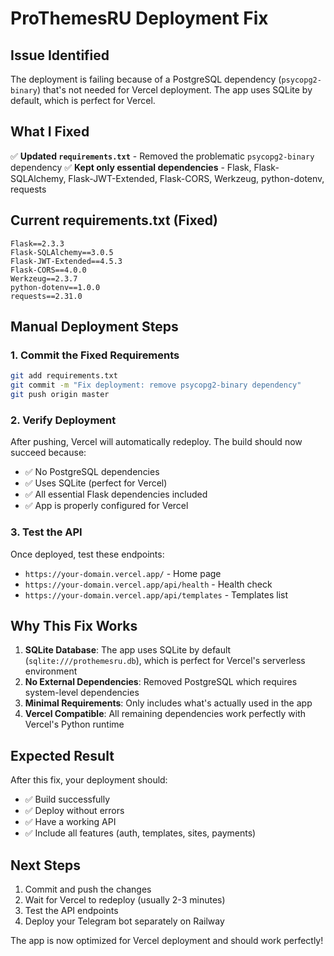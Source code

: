 # ProThemesRU Deployment Fix

## Issue Identified
The deployment is failing because of a PostgreSQL dependency (`psycopg2-binary`) that's not needed for Vercel deployment. The app uses SQLite by default, which is perfect for Vercel.

## What I Fixed
✅ **Updated `requirements.txt`** - Removed the problematic `psycopg2-binary` dependency
✅ **Kept only essential dependencies** - Flask, Flask-SQLAlchemy, Flask-JWT-Extended, Flask-CORS, Werkzeug, python-dotenv, requests

## Current requirements.txt (Fixed)
```
Flask==2.3.3
Flask-SQLAlchemy==3.0.5
Flask-JWT-Extended==4.5.3
Flask-CORS==4.0.0
Werkzeug==2.3.7
python-dotenv==1.0.0
requests==2.31.0
```

## Manual Deployment Steps

### 1. Commit the Fixed Requirements
```bash
git add requirements.txt
git commit -m "Fix deployment: remove psycopg2-binary dependency"
git push origin master
```

### 2. Verify Deployment
After pushing, Vercel will automatically redeploy. The build should now succeed because:
- ✅ No PostgreSQL dependencies
- ✅ Uses SQLite (perfect for Vercel)
- ✅ All essential Flask dependencies included
- ✅ App is properly configured for Vercel

### 3. Test the API
Once deployed, test these endpoints:
- `https://your-domain.vercel.app/` - Home page
- `https://your-domain.vercel.app/api/health` - Health check
- `https://your-domain.vercel.app/api/templates` - Templates list

## Why This Fix Works

1. **SQLite Database**: The app uses SQLite by default (`sqlite:///prothemesru.db`), which is perfect for Vercel's serverless environment
2. **No External Dependencies**: Removed PostgreSQL which requires system-level dependencies
3. **Minimal Requirements**: Only includes what's actually used in the app
4. **Vercel Compatible**: All remaining dependencies work perfectly with Vercel's Python runtime

## Expected Result
After this fix, your deployment should:
- ✅ Build successfully
- ✅ Deploy without errors
- ✅ Have a working API
- ✅ Include all features (auth, templates, sites, payments)

## Next Steps
1. Commit and push the changes
2. Wait for Vercel to redeploy (usually 2-3 minutes)
3. Test the API endpoints
4. Deploy your Telegram bot separately on Railway

The app is now optimized for Vercel deployment and should work perfectly! 